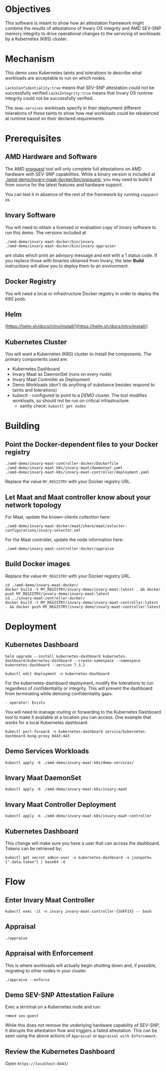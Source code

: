 # Objectives

This software is meant to show how an attestation framework might combine the results of attestations of Invary OS 
integrity and AMD SEV-SNP memory integrity to drive operational changes to the servicing of workloads by a Kubernetes
(K8S) cluster.

# Mechanism

This demo uses Kubernetes taints and tolerations to describe what workloads are acceptable to run on which nodes. 

`LacksConfidentiality:true` means that SEV-SNP attestation could not be successfully verified
`LacksIntegrity:true` means that Invary OS runtime integrity could not be successfully verified.

The `demo-services` workloads specify in their deployment different tolerations of these taints to show how real
workloads could be rebalanced at runtime based on their declared requirements.

# Prerequisites

## AMD Hardware and Software

The AMD [snpguest](https://github.com/virtee/snpguest) tool will only complete full attestations on AMD hardware 
with SEV-SNP capabilities. While a binary version is included at 
[./amd-demo/invary-maat-docker/bin/snpguest](./amd-demo/invary-maat-docker/bin/snpguest),
you may need to build it from source for the latest features and hardware support.

You can test it in absence of the rest of the framework by running `snpguest ok`.

## Invary Software

You will need to obtain a licensed or evaluation copy of Invary software to run this demo. The versions included at

    ./amd-demo/invary-maat-docker/bin/invary
    ./amd-demo/invary-maat-docker/bin/invary-appraiser
    
are stubs which print an advisory message and exit with a 1 status code. If you replace those with binaries obtained
from Invary, the later **Build** instructions will allow you to deploy them to an environment.

## Docker Registry

You will need a local or infrastructure Docker registry in order to deploy the K8S pods.

## Helm

[https://helm.sh/docs/intro/install/](https://helm.sh/docs/intro/install/)

## Kubernetes Cluster

You will want a Kubernetes (K8S) cluster to install the components. The primary components used are:

* Kubernetes Dashboard
* Invary Maat as DaemonSet (runs on every node)
* Invary Maat Controller as Deployment
* Demo Workloads (don't do anything of substance besides respond to taints and tolerations)
* kubectl - configured to point to a *DEMO* cluster. The tool modifies workloads, so should not be run on critical infrastructure. 
    * sanity check: `kubectl get nodes`

# Building

## Point the Docker-dependent files to your Docker registry
 
    ./amd-demo/invary-maat-controller-docker/Dockerfile
    ./amd-demo/invary-maat-k8s/invary-maat/daemonset.yaml 
    ./amd-demo/invary-maat-k8s/invary-maat-controller/deployment.yaml

Replace the value `MY_REGISTRY` with your Docker registry URL.

## Let Maat and Maat controller know about your network topology

For Maat, update the known-clients collection here:

    ./amd-demo/invary-maat-docker/maat/share/maat/selector-configurations/invary-selector.xml

For the Maat controller, update the node information here:

    ./amd-demo/invary-maat-controller-docker/appraise

## Build Docker images

Replace the value `MY_REGISTRY` with your Docker registry URL.

    cd ./amd-demo/invary-maat-docker/
    docker build -t MY_REGISTRY/invary-demo/invary-maat:latest . && docker push MY_REGISTRY/invary-demo/invary-maat:latest
    cd ../invary-maat-controller-docker/
    docker build -t MY_REGISTRY/invary-demo/invary-maat-controller:latest . && docker push MY_REGISTRY/invary-demo/invary-maat-controller:latest

# Deployment

## Kubernetes Dashboard  

    helm upgrade --install kubernetes-dashboard kubernetes-dashboard/kubernetes-dashboard --create-namespace --namespace kubernetes-dashboard --version 7.3.2

    kubectl edit deployment -n kubernetes-dashboard

For the kubernetes-dashboard deployment, modify the tolerations to run regardless of confidentiality or integrity.
This will prevent the dashboard from terminating while demoing confidentiality gaps.

    - operator: Exists

You will need to manage routing or forwarding to the Kubernetes Dashboard tool to make it available at a location you can access.
One example that works for a local Kubernetes dashboard:

    kubectl port-forward -n kubernetes-dashboard service/kubernetes-dashboard-kong-proxy 8443:443

## Demo Services Workloads

    kubectl apply -k ./amd-demo/invary-maat-k8s/demo-services/

## Invary Maat DaemonSet

    kubectl apply -k ./amd-demo/invary-maat-k8s/invary-maat

## Invary Maat Controller Deployment

    kubectl apply -k ./amd-demo/invary-maat-k8s/invary-maat-controller

## Kubernetes Dashboard

This change will make sure you have a user that can access the dashboard. Tokens can be retrieved by:

    kubectl get secret admin-user -n kubernetes-dashboard -o jsonpath={".data.token"} | base64 -d

# Flow

## Enter Invary Maat Controller

    kubectl exec -it -n invary invary-maat-controller-{SUFFIX} -- bash

## Appraisal

    ./appraise

## Appraisal with Enforcement

This is where workloads will actually begin shutting down and, if possible, migrating to other nodes in your cluster.

    ./appraise --enforce

## Demo SEV-SNP Attestation Failure

Exec a terminal on a Kubernetes node and run:

    rmmod sev-guest

While this does not remove the underlying hardware capability of SEV-SNP, it disrupts the attestation flow and triggers
a failed attestation. This can be seen using the above actions of `Appraisal` or `Appraisal with Enforcement`.

## Review the Kubernetes Dashboard

Open `https://localhost:8443/`


